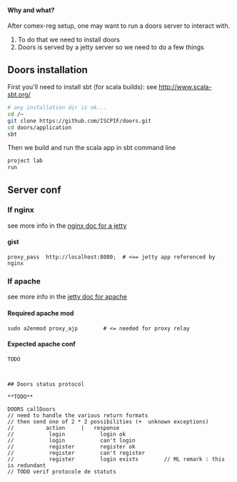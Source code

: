 #### Why and what?
After comex-reg setup, one may want to run a doors server to interact with.

  1) To do that we need to install doors  
  2) Doors is served by a jetty server so we need to do a few things



## Doors installation

First you'll need to install sbt (for scala builds): see http://www.scala-sbt.org/


```bash
# any installation dir is ok...
cd /~  
git clone https://github.com/ISCPIF/doors.git
cd doors/application
sbt
```

Then we build and run the scala app in sbt command line
```sbt
project lab
run
```




## Server conf
### If nginx
see more info in the [nginx doc for a jetty](https://www.nginx.com/resources/wiki/start/topics/examples/javaservers)

#### gist
```
proxy_pass  http://localhost:8080;  # <== jetty app referenced by nginx
```




### If apache

see more info in the [jetty doc for apache](http://wiki.eclipse.org/Jetty/Tutorial/Apache#Configuring_Apache)

#### Required apache mod
```
sudo a2enmod proxy_ajp        # <= needed for proxy relay
```

#### Expected apache conf
```
TODO



## Doors status protocol

**TODO**

DOORS callDoors  
// need to handle the various return formats  
// then send one of 2 * 2 possibilities (+  unknown exceptions)  
//          action     |   response  
//           login           login ok  
//           login           can't login  
//           register        register ok  
//           register        can't register  
//           register        login exists        // ML remark : this is redundant  
// TODO verif protocole de statuts  


```
